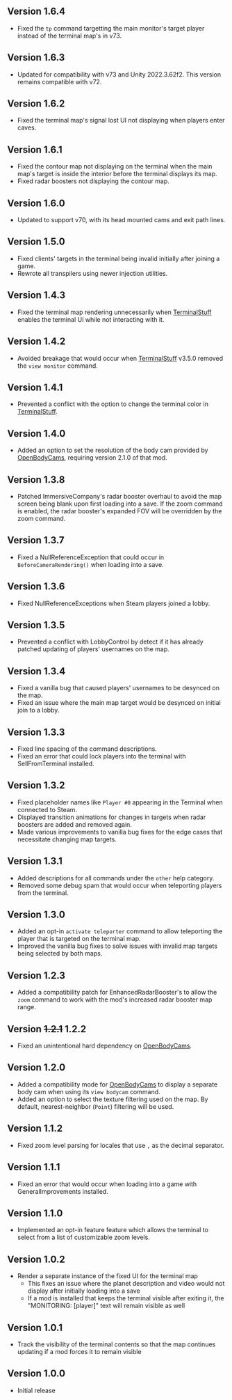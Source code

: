 ## Version 1.6.4
- Fixed the `tp` command targetting the main monitor's target player instead of the terminal map's in v73.

## Version 1.6.3
- Updated for compatibility with v73 and Unity 2022.3.62f2. This version remains compatible with v72.

## Version 1.6.2
- Fixed the terminal map's signal lost UI not displaying when players enter caves.

## Version 1.6.1
- Fixed the contour map not displaying on the terminal when the main map's target is inside the interior before the terminal displays its map.
- Fixed radar boosters not displaying the contour map.

## Version 1.6.0
- Updated to support v70, with its head mounted cams and exit path lines.

## Version 1.5.0
- Fixed clients' targets in the terminal being invalid initially after joining a game.
- Rewrote all transpilers using newer injection utilities.

## Version 1.4.3
- Fixed the terminal map rendering unnecessarily when [TerminalStuff](https://github.com/darmuh/TerminalStuff) enables the terminal UI while not interacting with it.

## Version 1.4.2
- Avoided breakage that would occur when [TerminalStuff](https://github.com/darmuh/TerminalStuff) v3.5.0 removed the `view monitor` command.

## Version 1.4.1
- Prevented a conflict with the option to change the terminal color in [TerminalStuff](https://github.com/darmuh/TerminalStuff).

## Version 1.4.0
- Added an option to set the resolution of the body cam provided by [OpenBodyCams](https://github.com/Zaggy1024/LC_OpenBodyCams), requiring version 2.1.0 of that mod.

## Version 1.3.8
- Patched ImmersiveCompany's radar booster overhaul to avoid the map screen being blank upon first loading into a save. If the zoom command is enabled, the radar booster's expanded FOV will be overridden by the zoom command.

## Version 1.3.7
- Fixed a NullReferenceException that could occur in `BeforeCameraRendering()` when loading into a save.

## Version 1.3.6
- Fixed NullReferenceExceptions when Steam players joined a lobby.

## Version 1.3.5
- Prevented a conflict with LobbyControl by detect if it has already patched updating of players' usernames on the map.

## Version 1.3.4
- Fixed a vanilla bug that caused players' usernames to be desynced on the map.
- Fixed an issue where the main map target would be desynced on initial join to a lobby.

## Version 1.3.3
- Fixed line spacing of the command descriptions.
- Fixed an error that could lock players into the terminal with SellFromTerminal installed.

## Version 1.3.2
- Fixed placeholder names like `Player #0` appearing in the Terminal when connected to Steam.
- Displayed transition animations for changes in targets when radar boosters are added and removed again.
- Made various improvements to vanilla bug fixes for the edge cases that necessitate changing map targets.

## Version 1.3.1
- Added descriptions for all commands under the `other` help category.
- Removed some debug spam that would occur when teleporting players from the terminal.

## Version 1.3.0
- Added an opt-in `activate teleporter` command to allow teleporting the player that is targeted on the terminal map.
- Improved the vanilla bug fixes to solve issues with invalid map targets being selected by both maps.

## Version 1.2.3
- Added a compatibility patch for EnhancedRadarBooster's to allow the `zoom` command to work with the mod's increased radar booster map range.

## Version ~~1.2.1~~ 1.2.2
- Fixed an unintentional hard dependency on [OpenBodyCams](https://github.com/Zaggy1024/LC_OpenBodyCams).

## Version 1.2.0
- Added a compatibility mode for [OpenBodyCams](https://github.com/Zaggy1024/LC_OpenBodyCams) to display a separate body cam when using its `view bodycam` command.
- Added an option to select the texture filtering used on the map. By default, nearest-neighbor (`Point`) filtering will be used.

## Version 1.1.2
- Fixed zoom level parsing for locales that use `,` as the decimal separator.

## Version 1.1.1
- Fixed an error that would occur when loading into a game with GeneralImprovements installed.

## Version 1.1.0
- Implemented an opt-in feature feature which allows the terminal to select from a list of customizable zoom levels.

## Version 1.0.2
- Render a separate instance of the fixed UI for the terminal map
  - This fixes an issue where the planet description and video would not display after initially loading into a save
  - If a mod is installed that keeps the terminal visible after exiting it, the "MONITORING: [player]" text will remain visible as well

## Version 1.0.1
- Track the visibility of the terminal contents so that the map continues updating if a mod forces it to remain visible

## Version 1.0.0
- Initial release